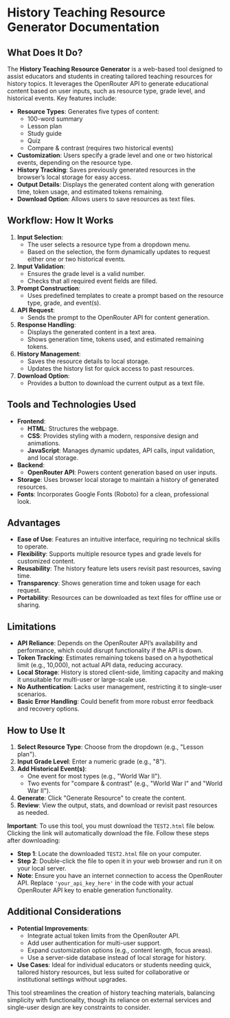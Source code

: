 # History Teaching Resource Generator Documentation

## What Does It Do?
The **History Teaching Resource Generator** is a web-based tool designed to assist educators and students in creating tailored teaching resources for history topics. It leverages the OpenRouter API to generate educational content based on user inputs, such as resource type, grade level, and historical events. Key features include:

- **Resource Types**: Generates five types of content:
  - 100-word summary
  - Lesson plan
  - Study guide
  - Quiz
  - Compare & contrast (requires two historical events)
- **Customization**: Users specify a grade level and one or two historical events, depending on the resource type.
- **History Tracking**: Saves previously generated resources in the browser’s local storage for easy access.
- **Output Details**: Displays the generated content along with generation time, token usage, and estimated tokens remaining.
- **Download Option**: Allows users to save resources as text files.

## Workflow: How It Works
1. **Input Selection**:
   - The user selects a resource type from a dropdown menu.
   - Based on the selection, the form dynamically updates to request either one or two historical events.
2. **Input Validation**:
   - Ensures the grade level is a valid number.
   - Checks that all required event fields are filled.
3. **Prompt Construction**:
   - Uses predefined templates to create a prompt based on the resource type, grade, and event(s).
4. **API Request**:
   - Sends the prompt to the OpenRouter API for content generation.
5. **Response Handling**:
   - Displays the generated content in a text area.
   - Shows generation time, tokens used, and estimated remaining tokens.
6. **History Management**:
   - Saves the resource details to local storage.
   - Updates the history list for quick access to past resources.
7. **Download Option**:
   - Provides a button to download the current output as a text file.

## Tools and Technologies Used
- **Frontend**:
  - **HTML**: Structures the webpage.
  - **CSS**: Provides styling with a modern, responsive design and animations.
  - **JavaScript**: Manages dynamic updates, API calls, input validation, and local storage.
- **Backend**:
  - **OpenRouter API**: Powers content generation based on user inputs.
- **Storage**: Uses browser local storage to maintain a history of generated resources.
- **Fonts**: Incorporates Google Fonts (Roboto) for a clean, professional look.

## Advantages
- **Ease of Use**: Features an intuitive interface, requiring no technical skills to operate.
- **Flexibility**: Supports multiple resource types and grade levels for customized content.
- **Reusability**: The history feature lets users revisit past resources, saving time.
- **Transparency**: Shows generation time and token usage for each request.
- **Portability**: Resources can be downloaded as text files for offline use or sharing.

## Limitations
- **API Reliance**: Depends on the OpenRouter API’s availability and performance, which could disrupt functionality if the API is down.
- **Token Tracking**: Estimates remaining tokens based on a hypothetical limit (e.g., 10,000), not actual API data, reducing accuracy.
- **Local Storage**: History is stored client-side, limiting capacity and making it unsuitable for multi-user or large-scale use.
- **No Authentication**: Lacks user management, restricting it to single-user scenarios.
- **Basic Error Handling**: Could benefit from more robust error feedback and recovery options.

## How to Use It
1. **Select Resource Type**: Choose from the dropdown (e.g., "Lesson plan").
2. **Input Grade Level**: Enter a numeric grade (e.g., "8").
3. **Add Historical Event(s)**:
   - One event for most types (e.g., "World War II").
   - Two events for "compare & contrast" (e.g., "World War I" and "World War II").
4. **Generate**: Click "Generate Resource" to create the content.
5. **Review**: View the output, stats, and download or revisit past resources as needed.

**Important**: To use this tool, you must download the `TEST2.html` file below. Clicking the link will automatically download the file. Follow these steps after downloading:
- **Step 1**: Locate the downloaded `TEST2.html` file on your computer.
- **Step 2**: Double-click the file to open it in your web browser and run it on your local server.
- **Note**: Ensure you have an internet connection to access the OpenRouter API. Replace `'your_api_key_here'` in the code with your actual OpenRouter API key to enable generation functionality.

## Additional Considerations
- **Potential Improvements**:
  - Integrate actual token limits from the OpenRouter API.
  - Add user authentication for multi-user support.
  - Expand customization options (e.g., content length, focus areas).
  - Use a server-side database instead of local storage for history.
- **Use Cases**: Ideal for individual educators or students needing quick, tailored history resources, but less suited for collaborative or institutional settings without upgrades.

This tool streamlines the creation of history teaching materials, balancing simplicity with functionality, though its reliance on external services and single-user design are key constraints to consider.
